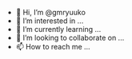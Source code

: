 - 👋 Hi, I’m @gmryuuko
- 👀 I’m interested in ...
- 🌱 I’m currently learning ...
- 💞️ I’m looking to collaborate on ...
- 📫 How to reach me ...

<!---
gmryuuko/gmryuuko is a ✨ special ✨ repository because its `README.md` (this file) appears on your GitHub profile.
You can click the Preview link to take a look at your changes.
--->
